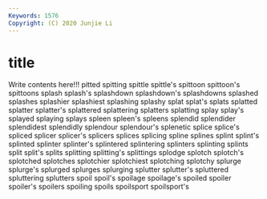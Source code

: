 ```yaml
---
Keywords: 1576
Copyright: (C) 2020 Junjie Li
---
```


# title

Write contents here!!!
pitted 
spitting 
spittle 
spittle's 
spittoon 
spittoon's 
spittoons 
splash
splash's 
splashdown 
splashdown's 
splashdowns 
splashed 
splashes 
splashier 
splashiest 
splashing 
splashy
splat 
splat's 
splats 
splatted 
splatter 
splatter's 
splattered 
splattering 
splatters 
splatting
splay 
splay's 
splayed 
splaying 
splays 
spleen 
spleen's 
spleens 
splendid 
splendider
splendidest 
splendidly 
splendour 
splendour's 
splenetic 
splice 
splice's 
spliced 
splicer 
splicer's
splicers 
splices 
splicing 
spline 
splines 
splint 
splint's 
splinted 
splinter 
splinter's
splintered 
splintering 
splinters 
splinting 
splints 
split 
split's 
splits 
splitting 
splitting's
splittings 
splodge 
splotch 
splotch's 
splotched 
splotches 
splotchier 
splotchiest 
splotching 
splotchy
splurge 
splurge's 
splurged 
splurges 
splurging 
splutter 
splutter's 
spluttered 
spluttering 
splutters
spoil 
spoil's 
spoilage 
spoilage's 
spoiled 
spoiler 
spoiler's 
spoilers 
spoiling 
spoils
spoilsport 
spoilsport's 

